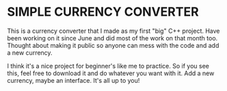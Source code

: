 # SIMPLE CURRENCY CONVERTER
This is a currency converter that I made as my first "big" C++ project. Have been working on it
since June and did most of the work on that month too. Thought about making it public so anyone can mess with the code and add a new currency. 

I think it's a nice project for beginner's like me to practice. So if you see this, feel free
to download it and do whatever you want with it. Add a new currency, maybe an interface. It's all up to you!



